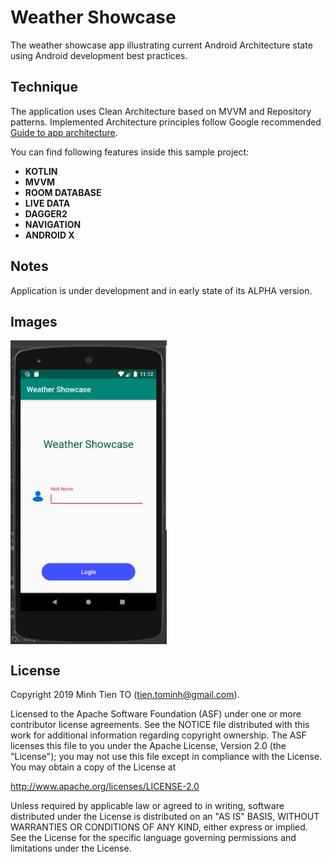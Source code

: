 Weather Showcase
=========================

The weather showcase app illustrating current Android Architecture state using Android development best
practices.

Technique 
------------

The application uses Clean Architecture based on MVVM and Repository patterns. Implemented
Architecture principles follow Google recommended [Guide to app architecture](https://developer.android.com/jetpack/docs/guide).

You can find following features inside this sample project:
- **KOTLIN**
- **MVVM**
- **ROOM DATABASE**
- **LIVE DATA**
- **DAGGER2**
- **NAVIGATION**
- **ANDROID X**

Notes
------------

Application is under development and in early state of its ALPHA version.

Images
------------

<img align="center" src="https://github.com/tientham/Weather-Showcase/blob/master/images/img1.png" width="250">

License
------------
Copyright 2019 Minh Tien TO (tien.tominh@gmail.com).

Licensed to the Apache Software Foundation (ASF) under one or more contributor license agreements. See the NOTICE file distributed with this work for additional information regarding copyright ownership. The ASF licenses this file to you under the Apache License, Version 2.0 (the "License"); you may not use this file except in compliance with the License. You may obtain a copy of the License at

http://www.apache.org/licenses/LICENSE-2.0

Unless required by applicable law or agreed to in writing, software distributed under the License is distributed on an "AS IS" BASIS, WITHOUT WARRANTIES OR CONDITIONS OF ANY KIND, either express or implied. See the License for the specific language governing permissions and limitations under the License.
